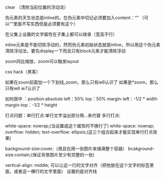 clear     （清除当前位置的浮动流）

伪元素的天生状态是inline的，在伪元素中切记必须要加入content：“”  （可以“”里面不写东西但是必须要有这个）

在父集上设置的文字属性在子集上都可以继承（宽高不行）


inline元素是不能切除浮动的，然而伪元素初始状态就是inline，所以用这个伪元素清除浮动法，要先display一下而且只有block元素才能清除浮动


zoom同比缩放，zoom可以触发layout


css hack（黑客）

如果在zoom前面加一个下划线_zoom，那么只有ie6认识了
如果是*zoom，那么只有ie6 ie7认识了



如何居中 ：position:absolute
         left：50%
         top：50%
         margin-left：-1/2 * width
         margin-top：-1/2 * height


打点问题：单行打点:单行文字溢出部分用...来代替
         多行打点:


 white-space: nowrap;(当设置成这个属性时不换行了)
  white-space: nowrap;
  overflow: hidden;
  text-overflow: ellipsis;(这三个组合起来才能实现单行打点效果)


background-size:cover;（用且仅用一张图片来铺满整个容器）
bcakground-size:contain;(保证背景图片至少有完整的一张)

vertical-align: middle; 可以让这一行的文字对齐（把他放在这个文字的标签里面，或者这一横行的文字里面）    设置的是对齐线

